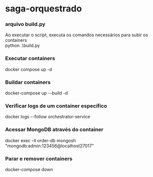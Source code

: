 # saga-orquestrado

### arquivo build.py
Ao executar o script, executa os comandos necessários para subir os containers  
python .\build.py

### Executar containers
docker compose up -d  

### Buildar containers
docker-compose up --build -d

### Verificar logs de um container específico
docker logs --follow orchestrator-service

### Acessar MongoDB através do container
docker exec -it order-db mongosh "mongodb:admin:123456@localhost27017"

### Parar e remover containers
docker-compose down